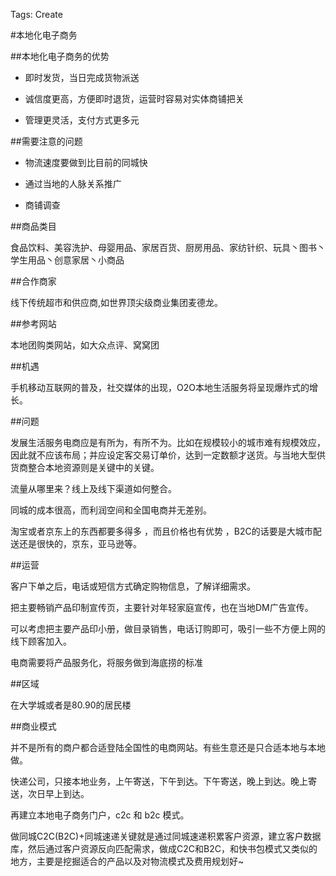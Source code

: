 Tags: Create

#本地化电子商务


##本地化电子商务的优势
	
  - 即时发货，当日完成货物派送
  
  - 诚信度更高，方便即时退货，运营时容易对实体商铺把关
  
  - 管理更灵活，支付方式更多元
  
##需要注意的问题

  - 物流速度要做到比目前的同城快
  
  - 通过当地的人脉关系推广
  
  - 商铺调查
  
##商品类目

   食品饮料、美容洗护、母婴用品、家居百货、厨房用品、家纺针织、玩具丶图书丶学生用品丶创意家居丶小商品
   
##合作商家

   线下传统超市和供应商,如世界顶尖级商业集团麦德龙。
   
##参考网站

   本地团购类网站，如大众点评、窝窝团
   
##机遇

手机移动互联网的普及，社交媒体的出现，O2O本地生活服务将呈现爆炸式的增长。

##问题

发展生活服务电商应是有所为，有所不为。比如在规模较小的城市难有规模效应，因此就不应该布局；并应设定客交易订单价，达到一定数额才送货。与当地大型供货商整合本地资源则是关键中的关键。

流量从哪里来？线上及线下渠道如何整合。

同城的成本很高，而利润空间和全国电商并无差别。

淘宝或者京东上的东西都要多得多 ，而且价格也有优势 ，B2C的话要是大城市配送还是很快的，京东，亚马逊等。

##运营

客户下单之后，电话或短信方式确定购物信息，了解详细需求。

把主要畅销产品印制宣传页，主要针对年轻家庭宣传，也在当地DM广告宣传。

可以考虑把主要产品印小册，做目录销售，电话订购即可，吸引一些不方便上网的线下顾客加入。

电商需要将产品服务化，将服务做到海底捞的标准

##区域

在大学城或者是80.90的居民楼

##商业模式

并不是所有的商户都合适登陆全国性的电商网站。有些生意还是只合适本地与本地做。

快递公司，只接本地业务，上午寄送，下午到达。下午寄送，晚上到达。晚上寄送，次日早上到达。

再建立本地电子商务门户，c2c 和 b2c 模式。

做同城C2C(B2C)+同城速递关键就是通过同城速递积累客户资源，建立客户数据库，然后通过客户资源反向匹配需求，做成C2C和B2C，和快书包模式又类似的地方，主要是挖掘适合的产品以及对物流模式及费用规划好~